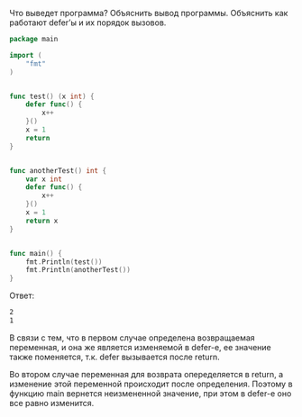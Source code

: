 Что выведет программа? Объяснить вывод программы. Объяснить как работают defer’ы и их порядок вызовов.

```go
package main

import (
	"fmt"
)


func test() (x int) {
	defer func() {
		x++
	}()
	x = 1
	return
}


func anotherTest() int {
	var x int
	defer func() {
		x++
	}()
	x = 1
	return x
}


func main() {
	fmt.Println(test())
	fmt.Println(anotherTest())
}
```

Ответ:
```bash
2
1
```
В связи с тем, что в первом случае определена возвращаемая переменная, и она же является изменяемой в defer-е, ее значение также поменяется, т.к. defer вызывается после return.

Во втором случае переменная для возврата опеределяется в return, а изменение этой переменной происходит после определения. Поэтому в функцию main вернется неизмененной значение, при этом в defer-е оно все равно изменится.


